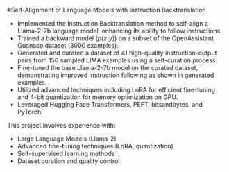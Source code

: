 #Self-Alignment of Language Models with Instruction Backtranslation

*   Implemented the Instruction Backtranslation method to self-align a Llama-2-7b language model, enhancing its ability to follow instructions.
*   Trained a backward model ($p(x|y)$) on a subset of the OpenAssistant Guanaco dataset (3000 examples).
*   Generated and curated a dataset of 41 high-quality instruction-output pairs from 150 sampled LIMA examples using a self-curation process.
*   Fine-tuned the base Llama-2-7b model on the curated dataset, demonstrating improved instruction following as shown in generated examples.
*   Utilized advanced techniques including LoRA for efficient fine-tuning and 4-bit quantization for memory optimization on GPU.
*   Leveraged Hugging Face Transformers, PEFT, bitsandbytes, and PyTorch.

This project involves experience with:
*   Large Language Models (Llama-2)
*   Advanced fine-tuning techniques (LoRA, quantization)
*   Self-supervised learning methods
*   Dataset curation and quality control
